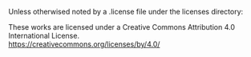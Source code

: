 Unless otherwised noted by a .license file under the licenses directory:

These works are licensed under a Creative Commons Attribution 4.0 International License.                                                                                   
https://creativecommons.org/licenses/by/4.0/  
